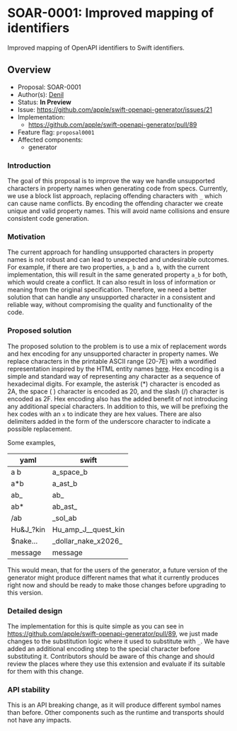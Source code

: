 # SOAR-0001: Improved mapping of identifiers

Improved mapping of OpenAPI identifiers to Swift identifiers.

## Overview

- Proposal: SOAR-0001
- Author(s): [Denil](https://github.com/denil-ct)
- Status: **In Preview**
- Issue: https://github.com/apple/swift-openapi-generator/issues/21
- Implementation:
    - https://github.com/apple/swift-openapi-generator/pull/89
- Feature flag: `proposal0001`
- Affected components:
    - generator

### Introduction

The goal of this proposal is to improve the way we handle unsupported characters in property names when generating code from specs. Currently, we use a block list approach, replacing offending characters with `_` which can cause name conflicts. By encoding the offending character we create unique and valid property names. This will avoid name collisions and ensure consistent code generation.

### Motivation

The current approach for handling unsupported characters in property names is not robust and can lead to unexpected and undesirable outcomes. For example, if there are two properties, `a_b` and `a b`, with the current implementation, this will result in the same generated property `a_b` for both, which would create a conflict. It can also result in loss of information or meaning from the original specification. Therefore, we need a better solution that can handle any unsupported character in a consistent and reliable way, without compromising the quality and functionality of the code.

### Proposed solution

The proposed solution to the problem is to use a mix of replacement words and hex encoding for any unsupported character in property names. We replace characters in the printable ASCII range (20-7E) with a wordified representation inspired by the HTML entity names [here](https://en.wikipedia.org/wiki/List_of_XML_and_HTML_character_entity_references). Hex encoding is a simple and standard way of representing any character as a sequence of hexadecimal digits. For example, the asterisk (*) character is encoded as 2A, the space ( ) character is encoded as 20, and the slash (/) character is encoded as 2F. Hex encoding also has the added benefit of not introducing any additional special characters.
In addition to this, we will be prefixing the hex codes with an `x` to indicate they are hex values. There are also delimiters added in the form of the underscore character to indicate a possible replacement.

Some examples,

yaml | swift
-- | --
a b | a_space_b
a*b | a_ast_b
ab_ | ab_
ab* | ab_ast_
/ab | _sol_ab
Hu&J_?kin | Hu_amp_J__quest_kin
$nake… | \_dollar_nake_x2026\_
message | message

This would mean, that for the users of the generator, a future version of the generator might produce different names that what it currently produces right now and should be ready to make those changes before upgrading to this version.

### Detailed design

The implementation for this is quite simple as you can see in https://github.com/apple/swift-openapi-generator/pull/89, we just made changes to the substitution logic where it used to substitute with `_`. We have added an additional encoding step to the special character before substituting it. Contributors should be aware of this change and should review the places where they use this extension and evaluate if its suitable for them with this change.

### API stability

This is an API breaking change, as it will produce different symbol names than before. Other components such as the runtime and transports should not have any impacts.
